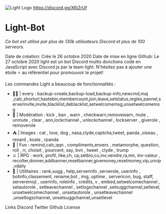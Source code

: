 ![Light Logo](https://cdn.discordapp.com/icons/755764949636349952/c48a75a3de1568375853a8e12fd295a2.png?size=128) https://discord.gg/X6jZrUf
# Light-Bot


*Ce bot est utilisé par plus de 130k utilisateurs Discord et plus de 100 serveurs.*

Date de création: Crée le 26 octobre 2020
Date de mise en ligne Github: Le 27 octobre 2020
light est un bot Discord multis donctions codé en JavaScript avec Discord.js par la team light.
N'hésitez pas à ajouter une étoile ⭐ au référentiel pour promouvoir le projet!

Les commandes
Light a beaucoup de fonctionnalités :

* 🤵🏼 | every :
backup-create,backup-load,backup-info,newcmd,maj ,calc,shorturl,hastebin,membercount,join,leave,setstatus,regles,pannel,serverinvite,invite,blacklist,deblacklist,setwelcomemsg,unsetwelcomemsg
* 👮 | Modération :
kick , ban , warn , checkwarn,removewarn, mute , unmute , clear  , ann,lockchannel , unlockchannel , lockserver , giverole , removerole
* ⛺ | Images :
cat , love, dog , nasa,clyde,captcha,tweet, panda ,oiseau , renard , koala , rpanda 
* 🚀 | Fun :
remind,calc,qqn , compliments,envers , metamorphe, question, roll , rr, choisit , pourcent, say, bvn , tweet , clyde , trump
* ⚔ | RPG :
work, profil, like,ch, cp,setbio,cu,inv,vendre,ra,mn, inv-valeur , recolter,donner,addbanner,resetbanner,givemoney,resetmoney,vip,unvip,vdaily
* 🔨 | Utilitaires :
rank,sugg , help,serverinfo ,serverole, userinfo , botinfo,classement, rename,bot , img, uptime , servericon, bug, staff, serveremoji , userinfo, roleinfo , credits, v , embed,setwelcomechannel , setautorole , setleavechannel , setlogschannel ,setsuggchannel,setlevel, unsetwelcomechannel , unsetautorole , unsetleavechannel ,unsetlogschannel, unsetsuggchannel,unsetlevel

Links
Discord
Twitter
Github
License
